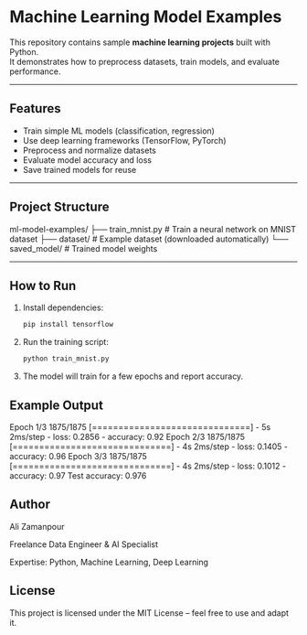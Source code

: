 # Machine Learning Model Examples

This repository contains sample **machine learning projects** built with Python.  
It demonstrates how to preprocess datasets, train models, and evaluate performance.  

---

##  Features
- Train simple ML models (classification, regression)  
- Use deep learning frameworks (TensorFlow, PyTorch)  
- Preprocess and normalize datasets  
- Evaluate model accuracy and loss  
- Save trained models for reuse  

---

##  Project Structure
ml-model-examples/
├── train_mnist.py # Train a neural network on MNIST dataset
├── dataset/ # Example dataset (downloaded automatically)
└── saved_model/ # Trained model weights


---

##  How to Run
1. Install dependencies:
   ```bash
   pip install tensorflow

2. Run the training script:
   ```bash
   python train_mnist.py

3. The model will train for a few epochs and report accuracy.

## Example Output
Epoch 1/3
1875/1875 [==============================] - 5s 2ms/step - loss: 0.2856 - accuracy: 0.92
Epoch 2/3
1875/1875 [==============================] - 4s 2ms/step - loss: 0.1405 - accuracy: 0.96
Epoch 3/3
1875/1875 [==============================] - 4s 2ms/step - loss: 0.1012 - accuracy: 0.97
 Test accuracy: 0.976

 ## Author

Ali Zamanpour 

Freelance Data Engineer & AI Specialist

Expertise: Python, Machine Learning, Deep Learning

## License

This project is licensed under the MIT License – feel free to use and adapt it.
